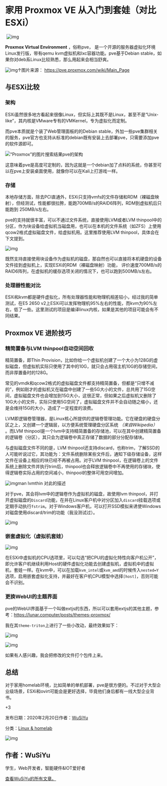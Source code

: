 # 家用 Proxmox VE 从入门到套娃（对比ESXi）

​				![img](https://wusiyu.me/wp-content/uploads/2020/02/Screenshot_20200220_171410.png)							

**Proxmox Virtual Environment** ，俗称pve， 是一个开源的服务器虚拟化环境Linux发行版，带有qemu kvm虚拟机和lxc容器功能。pve基于Debian stable，如果你对deb系Linux比较熟悉，那么用起来会相当舒爽。

![img](https://pve.proxmox.com/mediawiki/images/f/f9/Proxmox-VE-5-4-Cluster-Summary.png)↑图片来源： https://pve.proxmox.com/wiki/Main_Page 

## 与ESXi比较

### 架构

ESXi虽然很多地方看起来很像Linux，但实际上其既不是Linux，甚至不是“Unix-like”，其内核是VMware专有的VMKernel，专为虚拟化而定制。

而pve本质就是个装了Web管理面板的的Debian stable，外加一些pve集群相关的服务，pve官方也支持从标准的debian既有安装上去部署pve，只需要添加pve的软件源即可。

![“Proxmox”的图片搜索结果](https://helloproxmox.readthedocs.io/zh_CN/latest/_images/proxmox_introduction.svg)pve的架构

这意味着pve是高度可定制的，因为这就是一个debian加了点料的系统，你甚至可以在pve上安装桌面使用，就像你可以在Kali上打游戏一样。

### 存储

本地存储方面，除去PCI直通外，ESXi只支持vmfs的文件存储和RDM（裸磁盘映射），但经测试，性能都很拉胯，能跑700MB/s的RAID6阵列，RDM到虚拟机后只能跑到 250MB/s左右。

pve的支持就很丰富，可以不通过文件系统，直接使用LVM或者LVM  thinpool中的分区，作为块设备给虚拟机当磁盘用，也可以在本机的文件系统（如ZFS）上使用qcow2格式虚拟磁盘文件，给虚拟机用。这里推荐使用LVM thinpool，具体会在下文提到。

![img](https://wusiyu.me/wp-content/uploads/2020/02/image.png)

既然支持直接使用块设备作为虚拟机的磁盘，那自然也可以直接将本机硬盘的设备文件挂到虚拟机上，实现ESXi的RDM（裸磁盘映射）功能， 评价速度700MB/s的RAID6阵列，在虚拟机的缓存选项关闭的情况下，也可以跑到500MB/s左右。 

### 处理器性能对比

ESXi和kvm都是硬件虚拟化，所有处理器性能和物理机相差较小，经过我的简单测试，在E5 2650 v2上ESXi可以发挥物理机95%左右的性能，而kvm为90%左右，低了一些。这里测试的项目是编译linux内核，如果是其他的项目可能会有不同结果。

## Proxmox VE 进阶技巧

### 精简置备与LVM thinpool自动空间回收

精简置备，即Thin Provision，比如你给一个虚拟机创建了一个大小为128G的虚拟磁盘，但虚拟机实际只使用了其中的10G，就只会占用宿主机10G的存储空间，而非厚置备时的128G。

常见的vmdk和qcow2格式的虚拟磁盘文件都支持精简置备，但都是“只增不减的”，例如刚才的虚拟机又在磁盘中创建了一些5G大小的文件，总共用了15G空间，虚拟磁盘文件也会增加到15G大小，这很正常，但如果之后虚拟机又删除了10G大小的文件，实际只使用5G空间了，虚拟磁盘文件并不会自动随之缩小，还是会维持15G的大小，造成了一定程度的浪费。

LVM即逻辑卷管理器，是Linux核心所提供的逻辑卷管理功能。它在硬盘的硬盘分区之上，又创建一个逻辑层，以方便系统管理硬盘分区系统 *（来自Wikipedia）* 。而LVM thinpool是一个lvm中支持精简置备的存储池，可以在其中创建精简置备的逻辑卷（分区），其只会为逻辑卷中真正存储了数据的部分分配存储块。

与虚拟磁盘文件不同的是，LVM  thinpool还支持discard，也称trim，了解SSD的人可能听说过它，其功能为：文件系统删除某些文件后，通知下级存储设备，这样文件在设备上相应的块已经不再被占用。对于LVM  thinpool，在逻辑卷上的文件系统上删除文件并执行trim后，thinpool也会释放逻辑卷中不再使用的存储块，使得逻辑卷实际占用的空间减小，thinpool的整体可用空间增加。

![img](https://wusiyu.me/wp-content/uploads/2020/02/image-10.png)man lvmthin 对此的描述

对于pve，其会将lvm中的逻辑卷作为虚拟机的磁盘，故使用lvm thinpool，并打开虚拟磁盘的`Discard`功能，在并在Linux客户机中对分区加入`discard`挂载选项或定期手动执行`fstrim`。对于Windows客户机，可以打开SSD模拟来诱使Windows对磁盘使用discard/trim的功能（我没测试过）。

![img](https://wusiyu.me/wp-content/uploads/2020/02/image-9.png)

### 嵌套虚拟化（虚拟机套娃）

![img](https://wusiyu.me/wp-content/uploads/2020/02/屏幕截图47.png)

在ESXi中虚拟机的CPU选项里，可以勾选“把CPU的虚拟化特性向客户机公开”，即允许客户机继续利用Host的硬件虚拟化功能去创建虚拟机，虚拟机中的虚拟机，套娃一样。在kvm中，可以在加载`kvm_intel`或`kvm_amd`的时候传入`nested=Y`选项，启用嵌套虚拟化支持，并最好在客户机CPU模型中选择`[host]`，否则可能会不识别。

### 更换WebUI的主题界面

pve的WebUI界面基于一个叫做extjs的东西，所以可以套用extjs的其他主题，参考：https://lunar.computer/posts/themes-proxmox/

我在其`theme-triton`上进行了一些小改动，最终效果如下：

![img](https://wusiyu.me/wp-content/uploads/2020/02/image-7.png)

![img](https://wusiyu.me/wp-content/uploads/2020/02/image-8.png)

如果有人感兴趣，我会把修改的文件打个包传上来。

## 总结

对于家用homelab环境，比如简单的单机部署，pve是很方便的。不过对于大型企业级场景，ESXi和ovirt可能会是更好选择，毕竟他们身后都有一线大型企业背书。

+3			

发布日期：2020年2月20日作者：[WuSiYu](https://wusiyu.me/author/wusiyu/)

分类：[Linux & homelab](https://wusiyu.me/category/linux/) 

![img](https://secure.gravatar.com/avatar/2f33c5c8301def53ee2efd008260b73e?s=85&d=retro&r=pg)

## 			作者：WuSiYu			

 学生，Web开发者，智能硬件&IOT爱好者

[查看WuSiYu的所有文章。](https://wusiyu.me/author/wusiyu/)